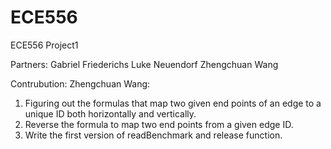 # ECE556
ECE556 Project1

Partners:
Gabriel Friederichs
Luke Neuendorf
Zhengchuan Wang

Contrubution:
Zhengchuan Wang:
1. Figuring out the formulas that map two given end points of an edge to a unique ID both horizontally and vertically.
2. Reverse the formula to map two end points from a given edge ID.
3. Write the first version of readBenchmark and release function.
